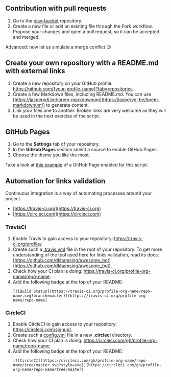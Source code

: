 ## Contribution with pull requests

1. Go to the [play-bucket](https://github.com/Writers-Instagram/play-bucket) repository.
2. Create a new file or edit an existing file through the Fork workflow. Propose your changes and open a pull request, so it can be accepted and merged.

Advanced: now let us simulate a merge conflict :wink:

## Create your own repository with a README.md with external links

1. Create a new repository on your GitHub profile: https://github.com/{your-profile-name}?tab=repositories.
2. Create a few Markdown files, including README.md. You can use [https://jaspervdj.be/lorem-markdownum](https://jaspervdj.be/lorem-markdownum/) to generate content.
3. Link your files one to another. Broken links are very welcome as they will be used in the next exercise of the script.

## GitHub Pages

1. Go to the **Settings** tab of your repository. 
2. In the **GitHub Pages** section select a source to enable GitHub Pages.
3. Choose the theme you like the most.

Take a look at [this example](https://writers-instagram.github.io/GitHub-for-technical-writers-WORKSHOP/) of a GitHub Page enabled for this script. 

## Automation for links validation

Continuous integration is a way of automating processes around your project.
- [https://travis-ci.org](https://travis-ci.org)
- [https://circleci.com](https://circleci.com)

### TravisCI

1. Enable Travis to gain access to your repository: https://travis-ci.org/profile/.
2. Create such a [.travis.yml](.travis.yml) file in the root of your repository. To get more understanding of the tool used here for links validation, read its docs: [https://github.com/dkhamsing/awesome_bot](https://github.com/dkhamsing/awesome_bot).
3. Check how your CI plan is doing: https://travis-ci.org/profile-org-name/repo-name.
4. Add the following badge at the top of your README:
   ```
   [![Build Status](https://travis-ci.org/profile-org-name/repo-name.svg?branch=master)](https://travis-ci.org/profile-org-name/repo-name)
   ```

### CircleCI

1. Enable CircleCI to gain access to your repository: https://circleci.com/signup/.
1. Create such a [config.yml](.circleci/config.yml) file in a new **.circleci** directory.
1. Check how your CI plan is doing: https://circleci.com/gh/profile-org-name/repo-name.
1. Add the following badge at the top of your README:
   ```
   [![CircleCI](https://circleci.com/gh/profile-org-name/repo-name/tree/master.svg?style=svg)](https://circleci.com/gh/profile-org-name/repo-name/tree/master)
   ```

